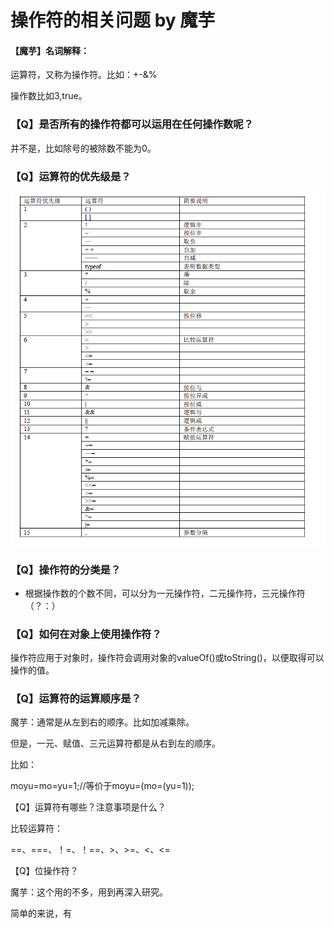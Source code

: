 # 操作符的相关问题 by 魔芋



#### 【魔芋】名词解释：

运算符，又称为操作符。比如：+-&%

操作数比如3,true。



### 【Q】是否所有的操作符都可以运用在任何操作数呢？

并不是，比如除号的被除数不能为0。



### 【Q】运算符的优先级是？

![1527579232444](operator.assets/1527579232444.png)







### 【Q】操作符的分类是？

- 根据操作数的个数不同，可以分为一元操作符，二元操作符，三元操作符（？：）





### 【Q】如何在对象上使用操作符？

操作符应用于对象时，操作符会调用对象的valueOf()或toString()，以便取得可以操作的值。



### 【Q】运算符的运算顺序是？

魔芋：通常是从左到右的顺序。比如加减乘除。

但是，一元、赋值、三元运算符都是从右到左的顺序。

比如：

moyu=mo=yu=1;//等价于moyu=(mo=(yu=1));



【Q】运算符有哪些？注意事项是什么？

比较运算符：

==、===、！=、！==、\>、\>=、<、<=





【Q】位操作符？

魔芋：这个用的不多，用到再深入研究。

简单的来说，有

